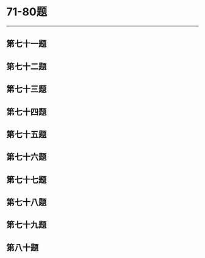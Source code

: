 # 71-80题
***
## 第七十一题



## 第七十二题



## 第七十三题



## 第七十四题



## 第七十五题



## 第七十六题



## 第七十七题



## 第七十八题



## 第七十九题



## 第八十题



